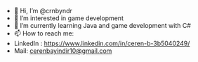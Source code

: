 - 👋 Hi, I’m @crnbyndr
- 👀 I’m interested in game development
- 🌱 I’m currently learning Java and game development with C#
- 📫 How to reach me:
-  LinkedIn : https://www.linkedin.com/in/ceren-b-3b5040249/ 
-  Mail: cerenbayindir10@gmail.com

<!---
crnbyndr/crnbyndr is a ✨ special ✨ repository because its `README.md` (this file) appears on your GitHub profile.
You can click the Preview link to take a look at your changes.
--->
